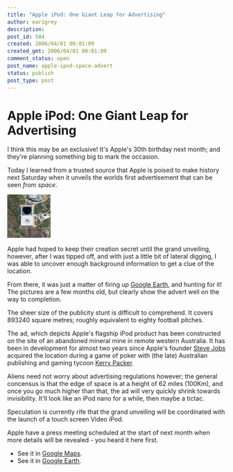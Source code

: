 ```yaml
---
title: "Apple iPod: One Giant Leap for Advertising"
author: ear1grey
description:
post_id: 584
created: 2006/04/01 00:01:09
created_gmt: 2006/04/01 00:01:09
comment_status: open
post_name: apple-ipod-space-advert
status: publish
post_type: post
---
```

# Apple iPod: One Giant Leap for Advertising

I think this may be an exclusive! It's Apple's 30th birthday next month; and they're planning something big to mark the occasion.

Today I learned from a trusted source that Apple is poised to make history next Saturday when it unveils the worlds first advertisement that can be seen _from space_.

![ipod from space](ipod-space.jpg)

Apple had hoped to keep their creation secret until the grand unveiling, however, after I was tipped off, and with just a little bit of lateral digging, I was able to uncover enough background information to get a clue of the location.

From there, it was just a matter of firing up [Google Earth](http://earth.google.com), and hunting for it! The pictures are a few months old, but clearly show the advert well on the way to completion.

The sheer size of the publicity stunt is difficult to comprehend. It covers 893240 square metres; roughly equivalent to eighty football pitches.

The ad, which depicts Apple's flagship iPod product has been constructed on the site of an abandoned mineral mine in remote western Australia. It has been in development for almost two years since Apple's founder [Steve Jobs](http://en.wikipedia.org/wiki/Steve_Jobs) acquired the location during a game of poker with (the late) Australian publishing and gaming tycoon [Kerry Packer](http://en.wikipedia.org/wiki/Kerry_Packer).

Aliens need not worry about advertising regulations however; the general concensus is that the edge of space is at a height of 62 miles (100Km), and once you go much higher than that, the ad will very quickly shrink towards invisibility. It'll look like an iPod nano for a while, then maybe a tictac.

Speculation is currently rife that the grand unveiling will be coordinated with the launch of a touch screen Video iPod.

Apple have a press meeting scheduled at the start of next month when more details will be revealed - you heard it here first.

* See it in [Google Maps](http://maps.google.com/?t=k&ll=-30.516354,121.336956&spn=0.293105,0.234146).
* See it in [Google Earth](ipod.kmz).
